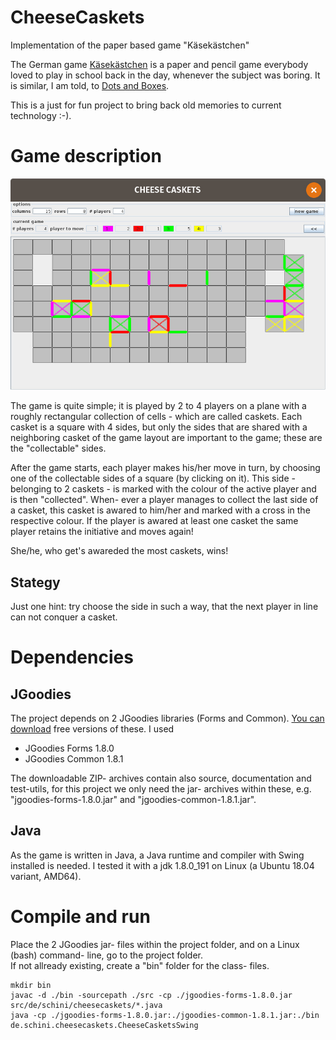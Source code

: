 # CheeseCaskets
Implementation of the paper based game "Käsekästchen"

The German game [Käsekästchen](https://de.wikipedia.org/wiki/K%C3%A4sek%C3%A4stchen) is a paper and pencil game everybody loved to play in school back in the day, whenever the subject was boring. It is similar, I am told, to [Dots and Boxes](https://en.wikipedia.org/wiki/Dots_and_Boxes).

This is a just for fun project to bring back old memories to current technology :-).

# Game description
![A picture of a "cheese caskets"- game](CheeseCaskets_pic01.jpg)

The game is quite simple; it is played by 2 to 4 players on a plane with a roughly rectangular collection of cells - which are called caskets. Each casket is a square with 4 sides, but only the sides that are shared with a neighboring casket of the game layout are important to the game; these are the "collectable" sides.

After the game starts, each player makes his/her move in turn, by choosing one of the collectable sides of a square (by clicking on it). This side - belonging to 2 caskets - is marked with the colour of the active player and is then "collected". When- ever a player manages to collect the last side of a casket, this casket is awared to him/her and marked with a cross in the respective colour. If the player is awared at least one casket the same player retains the initiative and moves again!

She/he, who get's awareded the most caskets, wins!

## Stategy
Just one hint: try choose the side in such a way, that the next player in line can not conquer a casket.

# Dependencies
## JGoodies
The project depends on 2 JGoodies libraries (Forms and Common).
[You can download](http://www.jgoodies.com/downloads/archive/) free versions of these.
I used
- JGoodies Forms 1.8.0
- JGoodies Common 1.8.1

The downloadable ZIP- archives contain also source, documentation and test-utils, for this project we only need the
jar- archives within these, e.g. "jgoodies-forms-1.8.0.jar" and "jgoodies-common-1.8.1.jar".

## Java
As the game is written in Java, a Java runtime and compiler with Swing installed is needed.
I tested it with a jdk 1.8.0_191 on Linux (a Ubuntu 18.04 variant, AMD64).

# Compile and run
Place the 2 JGoodies jar- files within the project folder, and on a Linux (bash) command- line, go to the project folder.  
If not allready existing, create a "bin" folder for the class- files.

    mkdir bin
    javac -d ./bin -sourcepath ./src -cp ./jgoodies-forms-1.8.0.jar src/de/schini/cheesecaskets/*.java
    java -cp ./jgoodies-forms-1.8.0.jar:./jgoodies-common-1.8.1.jar:./bin de.schini.cheesecaskets.CheeseCasketsSwing
